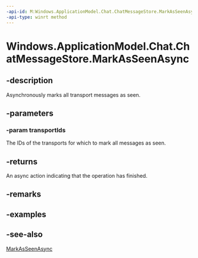 ```yaml
---
-api-id: M:Windows.ApplicationModel.Chat.ChatMessageStore.MarkAsSeenAsync(Windows.Foundation.Collections.IIterable{System.String})
-api-type: winrt method
---
```


<!-- Method syntax
public Windows.Foundation.IAsyncAction MarkAsSeenAsync(Windows.Foundation.Collections.IIterable<System.String> transportIds)
-->

# Windows.ApplicationModel.Chat.ChatMessageStore.MarkAsSeenAsync

## -description
Asynchronously marks all transport messages as seen.

## -parameters
### -param transportIds
The IDs of the transports for which to mark all messages as seen.

## -returns
An async action indicating that the operation has finished.

## -remarks

## -examples

## -see-also
[MarkAsSeenAsync](chatmessagestore_markasseenasync_1210042387.md)
